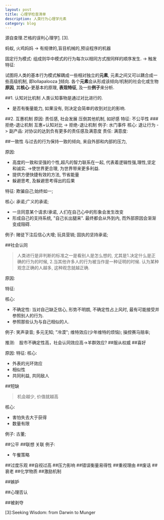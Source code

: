 ```yaml
---
layout: post
title: 心理学检查清单
description: 人类行为心理学元素
category: blog
---
```


源自查理.芒格的误判心理学[1].
[3].

蚂蚁, 火鸡妈妈 -> 有规律的,盲目机械的,预设程序的机器

固定行为模式: 组成则华中模式的行为每次以相同方式按同样的顺序发生. -> 触发特征:

试图将人类的基本行为模式解耦成一些相对独立的**元素**, 元素之间又可以耦合成一些高级机制, 即lollapalooza [1]倾向. 各个**元素**会从形成该倾向/机制的社会化或生物**原因**, 其**核心**-更基本的原理, **表现特征**, 及一些**例子**来分析.

##1. 认知对比机制
人类认知事物是通过对比进行的.
* 是否有衡量能力, 如果没有, 则决定会简单的收到对比的影响.

##2. 互惠机制
原因: 责任感, 社会发展
压倒其他机制, 如好感
特征: 不公平性
###拒绝-退让机制
互惠+认知对比 -> 拒绝-退让机制 例子: 水门事件
核心: 退让行为 -> 副产品: 对协议的达到负有更多的责任感及满意度
责任:
满意度:

##一致性
与过去的行为保持一致的倾向, 来自外部和内部的压力, 	

原因: 
* 高度的一致和坚强的个性,超凡的智力联系在一起, 代表着逻辑性强,理性,坚定和诚实. ->使世界更合理, 为世界带来更多利益.
* 提供方便快捷有效的方法, 节省能量
* 躲避思考, 及躲避思考得出的后果

特征: 欺骗自己;始终如一;

核心: 承诺;广义的承诺;
* 一旦同意某个请求/承诺, 人们在自己心中的形象会发生改变
* 形成自己的支持系统, "自己长出腿来". 最终都会从外到内, 而外部原因会渐渐变成阻碍.

例子: 赌徒下注后信心大增; 玩具营销; 固执的坚持承诺; 


##社会认同
>人类进行是非判断的标准之一是看别人是怎么想的, 尤其是1.决定什么是正确的行为的时候, 2.当其他许多人的行为被当作是一种证明的时候.
>认为某种观念正确的人越多, 这种观念就越正确.

原因:

特征:

核心:
* 不确定性: 当对自己缺乏信心, 形势不明朗, 不确定性占上风时, 最有可能接受并参照别人的行为.
* 参照那些认为与自己相似的人.

例子: 笑声录音; 多元无知; "冷漠"; 维特效应(少年维特的烦恼); 操控赛马赔率;

推测:　股市不确定性高，社会认同效应高->羊群效应?
##服从权威
##喜好

原因:
特征:
核心:
* 外表的光环效应
* 相似性
* 共同利益, 共同敌人

##短缺
>机会越少, 价值就越高

核心: 
* 害怕失去大于获得
* 数量有限

例子: 古董;


##公平
##联想
关联
例子:
* 午餐策略

##过度乐观
##自视过高
##压力影响
##错误衡量易得性
##重视理由
##废话
##衰老
##化学物质
##激励机制

##嫉妒

##心理否认

##被剥夺







[1]:穷查理宝典：查理芒格的智慧箴言录
[2]:影响力
[3]:Seeking Wisdom: from Darwin to Munger